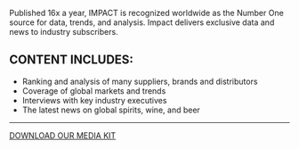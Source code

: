 Published 16x a year, IMPACT is recognized worldwide as the Number One source for data, trends, and analysis. Impact delivers exclusive data and news to industry subscribers.

 

## CONTENT INCLUDES:

- Ranking and analysis of many suppliers, brands and distributors 
- Coverage of global markets and trends
- Interviews with key industry executives
- The latest news on global spirits, wine, and beer

<hr class="g-width-30x g-brd-primary g-my-40">

<a href="/images/pdf/IMPMediaKit_2022.pdf?v=1" class="btn btn-md u-btn-outline-primary g-brd-2 g-rounded-10">DOWNLOAD OUR MEDIA KIT</a>
